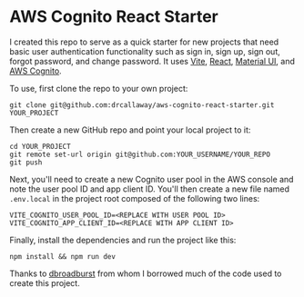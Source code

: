 # AWS Cognito React Starter
I created this repo to serve as a quick starter for new projects that need basic user authentication
functionality such as sign in, sign up, sign out, forgot password, and change password. It uses
[Vite](https://vitejs.dev/), [React](https://reactjs.org/), [Material UI](https://mui.com/), and
[AWS Cognito](https://aws.amazon.com/cognito/).

To use, first clone the repo to your own project:

```
git clone git@github.com:drcallaway/aws-cognito-react-starter.git YOUR_PROJECT
```

Then create a new GitHub repo and point your local project to it:

```
cd YOUR_PROJECT
git remote set-url origin git@github.com:YOUR_USERNAME/YOUR_REPO
git push
```

Next, you'll need to create a new Cognito user pool in the AWS console and note the user pool ID and
app client ID. You'll then create a new file named `.env.local` in the project root composed of the
following two lines:

```
VITE_COGNITO_USER_POOL_ID=<REPLACE WITH USER POOL ID>
VITE_COGNITO_APP_CLIENT_ID=<REPLACE WITH APP CLIENT ID>
```

Finally, install the dependencies and run the project like this:

```
npm install && npm run dev
```

Thanks to [dbroadburst](https://github.com/dbroadhurst/aws-cognito-react) from whom I borrowed much
of the code used to create this project.
